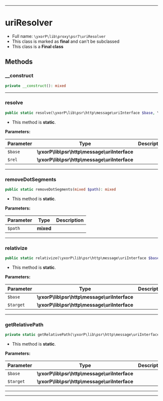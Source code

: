 ***

# uriResolver





* Full name: `\yxorP\lib\proxy\psr7\uriResolver`
* This class is marked as **final** and can't be subclassed
* This class is a **Final class**




## Methods


### __construct



```php
private __construct(): mixed
```











***

### resolve



```php
public static resolve(\yxorP\lib\psr\http\message\uriInterface $base, \yxorP\lib\psr\http\message\uriInterface $rel): mixed
```



* This method is **static**.




**Parameters:**

| Parameter | Type | Description |
|-----------|------|-------------|
| `$base` | **\yxorP\lib\psr\http\message\uriInterface** |  |
| `$rel` | **\yxorP\lib\psr\http\message\uriInterface** |  |




***

### removeDotSegments



```php
public static removeDotSegments(mixed $path): mixed
```



* This method is **static**.




**Parameters:**

| Parameter | Type | Description |
|-----------|------|-------------|
| `$path` | **mixed** |  |




***

### relativize



```php
public static relativize(\yxorP\lib\psr\http\message\uriInterface $base, \yxorP\lib\psr\http\message\uriInterface $target): mixed
```



* This method is **static**.




**Parameters:**

| Parameter | Type | Description |
|-----------|------|-------------|
| `$base` | **\yxorP\lib\psr\http\message\uriInterface** |  |
| `$target` | **\yxorP\lib\psr\http\message\uriInterface** |  |




***

### getRelativePath



```php
private static getRelativePath(\yxorP\lib\psr\http\message\uriInterface $base, \yxorP\lib\psr\http\message\uriInterface $target): mixed
```



* This method is **static**.




**Parameters:**

| Parameter | Type | Description |
|-----------|------|-------------|
| `$base` | **\yxorP\lib\psr\http\message\uriInterface** |  |
| `$target` | **\yxorP\lib\psr\http\message\uriInterface** |  |




***


***

